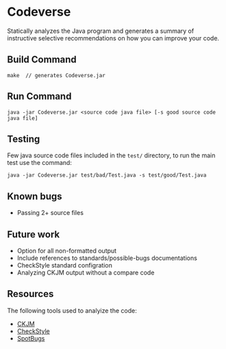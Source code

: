 # Codeverse

Statically analyzes the Java program and generates a summary of instructive selective recommendations on how you can improve your code.

## Build Command

```
make  // generates Codeverse.jar
```

## Run Command
```
java -jar Codeverse.jar <source code java file> [-s good source code java file]
```

## Testing
Few java source code files included in the `test/` directory, to run the main test use the command:
```
java -jar Codeverse.jar test/bad/Test.java -s test/good/Test.java
```

## Known bugs
- Passing 2+ source files

## Future work
- Option for all non-formatted output
- Include references to standards/possible-bugs documentations
- CheckStyle standard configration
- Analyzing CKJM output without a compare code


## Resources
The following tools used to analyize the code:
- [CKJM](https://www.spinellis.gr/sw/ckjm/doc/indexw.html)
- [CheckStyle](https://checkstyle.org/ )
- [SpotBugs](https://spotbugs.github.io)
